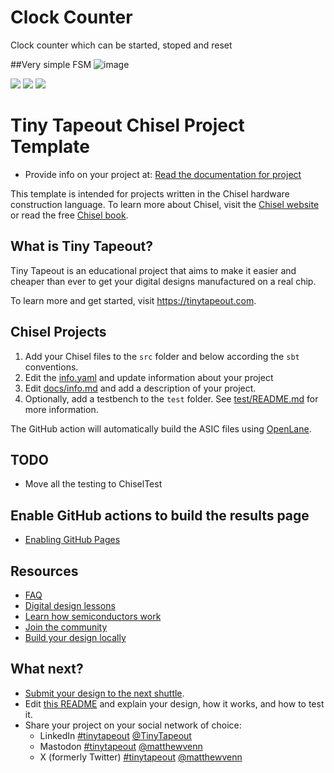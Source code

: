 # Clock Counter 
Clock counter which can be started, stoped and reset

##Very simple FSM
![image](https://github.com/NicoELNO/Testproject/assets/106771636/50566694-4871-49d7-a615-5ef2319b942e)





















![](../../workflows/gds/badge.svg) ![](../../workflows/docs/badge.svg) ![](../../workflows/test/badge.svg)

# Tiny Tapeout Chisel Project Template

- Provide info on your project at: [Read the documentation for project](docs/info.md)

This template is intended for projects written in the Chisel hardware construction language.
To learn more about Chisel, visit the [Chisel website](https://www.chisel-lang.org/)
or read the free [Chisel book](http://www.imm.dtu.dk/~masca/chisel-book.html).

## What is Tiny Tapeout?

Tiny Tapeout is an educational project that aims to make it easier and cheaper than ever to get your digital designs manufactured on a real chip.

To learn more and get started, visit https://tinytapeout.com.

## Chisel Projects

1. Add your Chisel files to the `src` folder and below according the `sbt` conventions.
2. Edit the [info.yaml](info.yaml) and update information about your project
3. Edit [docs/info.md](docs/info.md) and add a description of your project.
4. Optionally, add a testbench to the `test` folder. See [test/README.md](test/README.md) for more information.

The GitHub action will automatically build the ASIC files using [OpenLane](https://www.zerotoasiccourse.com/terminology/openlane/).

## TODO

 * Move all the testing to ChiselTest

## Enable GitHub actions to build the results page

- [Enabling GitHub Pages](https://tinytapeout.com/faq/#my-github-action-is-failing-on-the-pages-part)

## Resources

- [FAQ](https://tinytapeout.com/faq/)
- [Digital design lessons](https://tinytapeout.com/digital_design/)
- [Learn how semiconductors work](https://tinytapeout.com/siliwiz/)
- [Join the community](https://tinytapeout.com/discord)
- [Build your design locally](https://docs.google.com/document/d/1aUUZ1jthRpg4QURIIyzlOaPWlmQzr-jBn3wZipVUPt4)

## What next?

- [Submit your design to the next shuttle](https://app.tinytapeout.com/).
- Edit [this README](README.md) and explain your design, how it works, and how to test it.
- Share your project on your social network of choice:
  - LinkedIn [#tinytapeout](https://www.linkedin.com/search/results/content/?keywords=%23tinytapeout) [@TinyTapeout](https://www.linkedin.com/company/100708654/)
  - Mastodon [#tinytapeout](https://chaos.social/tags/tinytapeout) [@matthewvenn](https://chaos.social/@matthewvenn)
  - X (formerly Twitter) [#tinytapeout](https://twitter.com/hashtag/tinytapeout) [@matthewvenn](https://twitter.com/matthewvenn)
